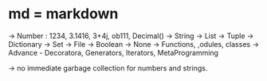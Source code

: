 # md = markdown

-> Number : 1234, 3.1416, 3+4j, ob111, Decimal()
-> String
-> List
-> Tuple
-> Dictionary
-> Set
-> File
-> Boolean
-> None
-> Functions, ,odules, classes
-> Advance - Decoratora, Generators, Iterators,  MetaProgramming

-> no immediate garbage collection for numbers and strings.